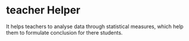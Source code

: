 #  teacher Helper

It helps teachers to analyse data through statistical measures, which help them to formulate conclusion for there students. 
